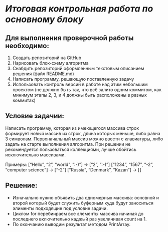 # *Итоговая контрольная работа по основному блоку*
## Для выполнения проверочной работы необходимо:
1. Создать репозиторий на GitHub
2. Нарисовать блок-схему алгоритма 
3. Снабдить репозиторий оформленным текстовым описанием решения (файл README.md)
4. Написать программу, решающую поставленную задачу
5. Использовать контроль версий в работе над этим небольшим проектом (не должно быть так, что всё залито одним коммитом, как минимум этапы 2, 3, и 4 должны быть расположены в разных коммитах)
 ## Условие задачии:
 Написать программу, которая из имеющегося массива строк формирует новый массив из строк, длина которых меньше, либо равна 3 символам. Первоначальный массив можно ввести с клавиатуры, либо задать на старте выполнения алгоритма. При решении не рекомендуется пользоваться коллекциями, лучше обойтись исключительно массивами.

Примеры: [“Hello”, “2”, “world”, “:-)”] → [“2”, “:-)”] [“1234”, “1567”, “-2”, “computer science”] → [“-2”] [“Russia”, “Denmark”, “Kazan”] → []
## Решение:
* Изначально нужно объявить два одномерных массива: основной и второй который будет служить буферным куда будут заноситься элименты подходящие под условие задачи. 
* Циклом for перебиираем все элементы массива начиная до последнего включительно каджый раз увеличивая count  на 1.
* По окончанию выводим результат методом PrintArray.



